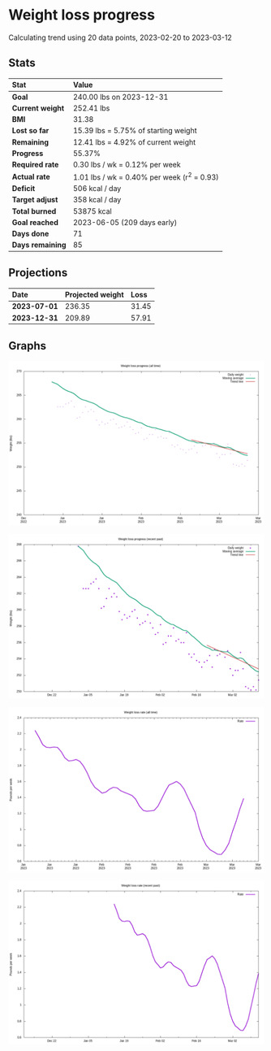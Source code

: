 # Weight loss progress

Calculating trend using 20 data points, 2023-02-20 to 2023-03-12

## Stats

Stat|Value
:-|:-
**Goal**|240.00 lbs on 2023-12-31
**Current weight**|252.41 lbs
**BMI**|31.38
**Lost so far**|15.39 lbs =  5.75% of starting weight
**Remaining**|12.41 lbs =  4.92% of current  weight
**Progress**|55.37%
**Required rate**|0.30 lbs / wk = 0.12% per week
**Actual rate**|1.01 lbs / wk = 0.40% per week  (r<sup>2</sup> = 0.93)
**Deficit**|506 kcal / day
**Target adjust**|358 kcal / day
**Total burned**|53875 kcal
**Goal reached**|2023-06-05 (209 days early)
**Days done**|71
**Days remaining**|85

## Projections

Date|Projected weight|Loss
:-|:-|:-
**2023-07-01**|236.35|31.45
**2023-12-31**|209.89|57.91

## Graphs

![](weight-graph-alltime.png)

![](weight-graph-recent.png)

![](rate-graph-alltime.png)

![](rate-graph-recent.png)
